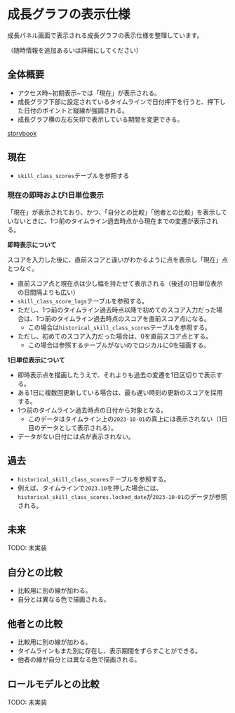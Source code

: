 # 成長グラフの表示仕様

成長パネル画面で表示される成長グラフの表示仕様を整理しています。

（随時情報を追加あるいは詳細にしてください）


## 全体概要

- アクセス時~初期表示~では「現在」が表示される。
- 成長グラフ下部に設定されているタイムラインで日付押下を行うと、押下した日付のポイントと縦線が強調される。
- 成長グラフ横の左右矢印で表示している期間を変更できる。

[storybook](http://localhost:4000/storybook/chart_graph/growth_graph)

## 現在

- `skill_class_scores`テーブルを参照する

### 現在の即時および1日単位表示

「現在」が表示されており、かつ、「自分との比較」「他者との比較」を表示していないときに、1つ前のタイムライン過去時点から現在までの変遷が表示される。

**即時表示について**

スコアを入力した後に、直前スコアと違いがわかるように点を表示し「現在」点とつなぐ。

- 直前スコア点と現在点は少し幅を持たせて表示される（後述の1日単位表示の日間隔よりも広い）
- `skill_class_score_logs`テーブルを参照する。
- ただし、1つ前のタイムライン過去時点以降で初めてのスコア入力だった場合は、1つ前のタイムライン過去時点のスコアを直前スコア点になる。
  - この場合は`historical_skill_class_scores`テーブルを参照する。
- ただし、初めてのスコア入力だった場合は、0を直前スコア点とする。
  - この場合は参照するテーブルがないのでロジカルに0を描画する。

**1日単位表示について**

- 即時表示点を描画したうえで、それよりも過去の変遷を1日区切りで表示する。
- ある1日に複数回更新している場合は、最も遅い時刻の更新のスコアを採用する。
- 1つ前のタイムライン過去時点の日付から対象となる。
  - このデータはタイムライン上の`2023-10-01`の真上には表示されない（1日目のデータとして表示される）。
- データがない日付には点が表示されない。


## 過去

- `historical_skill_class_scores`テーブルを参照する。
- 例えば、タイムラインで`2023.10`を押した場合には、`historical_skill_class_scores.locked_date`が`2023-10-01`のデータが参照される。

## 未来

TODO: 未実装

## 自分との比較

- 比較用に別の線が加わる。
- 自分とは異なる色で描画される。

## 他者との比較

- 比較用に別の線が加わる。
- タイムラインもまた別に存在し、表示期間をずらすことができる。
- 他者の線が自分とは異なる色で描画される。

## ロールモデルとの比較

TODO: 未実装

